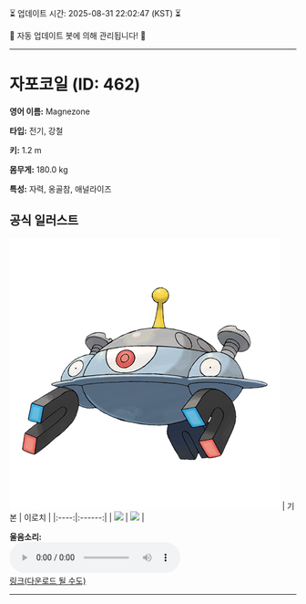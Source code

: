 
⏳ 업데이트 시간: 2025-08-31 22:02:47 (KST) ⏳

🤖 자동 업데이트 봇에 의해 관리됩니다! 🤖

---

# 자포코일 (ID: 462)
**영어 이름:** Magnezone

**타입:** 전기, 강철

**키:** 1.2 m

**몸무게:** 180.0 kg

**특성:** 자력, 옹골참, 애널라이즈

## 공식 일러스트
![](https://raw.githubusercontent.com/PokeAPI/sprites/master/sprites/pokemon/other/official-artwork/462.png)
| 기본 | 이로치 |
|:----:|:------:|
| <img src="http://play.pokemonshowdown.com/sprites/ani/magnezone.gif" width="200"> | <img src="http://play.pokemonshowdown.com/sprites/ani-shiny/magnezone.gif" width="200"> |

**울음소리:**<br><audio controls src="https://raw.githubusercontent.com/PokeAPI/cries/main/cries/pokemon/latest/462.ogg"></audio><br> [링크(다운로드 될 수도)](https://raw.githubusercontent.com/PokeAPI/cries/main/cries/pokemon/latest/462.ogg)


---
